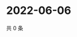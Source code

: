 # 2022-06-06

共 0 条

<!-- BEGIN WEIBO -->
<!-- 最后更新时间 Mon Jun 06 2022 19:10:09 GMT+0800 (China Standard Time) -->

<!-- END WEIBO -->
